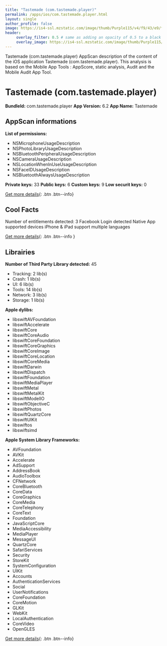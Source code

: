 ```yaml
---
title: "Tastemade (com.tastemade.player)"
permalink: /apps/ios/com.tastemade.player.html
layout: single
author_profile: false
image: https://is4-ssl.mzstatic.com/image/thumb/Purple115/v4/f9/43/e9/f943e93a-610c-4f7d-5d70-05818dcc81ee/TastemadeAppIcon-0-0-1x_U007emarketing-0-0-0-7-0-0-sRGB-0-0-0-GLES2_U002c0-512MB-85-220-0-0.png/512x512bb.jpg
header: 
     overlay_filter: 0.5 # same as adding an opacity of 0.5 to a black background
     overlay_image: https://is4-ssl.mzstatic.com/image/thumb/Purple115/v4/f9/43/e9/f943e93a-610c-4f7d-5d70-05818dcc81ee/TastemadeAppIcon-0-0-1x_U007emarketing-0-0-0-7-0-0-sRGB-0-0-0-GLES2_U002c0-512MB-85-220-0-0.png/512x512bb.jpg
---
```

Tastemade (com.tastemade.player) AppScan description of the content of the iOS application Tastemade (com.tastemade.player). This analysis is based on the Mobile App Tools : AppScore, static analysis, Audit and the Mobile Audit App Tool.

# Tastemade (com.tastemade.player)

**BundleId:** com.tastemade.player
**App Version:** 6.2
**App Name:** Tastemade


## AppScan informations 

**List of permissions:** 
- NSMicrophoneUsageDescription
- NSPhotoLibraryUsageDescription
- NSBluetoothPeripheralUsageDescription
- NSCameraUsageDescription
- NSLocationWhenInUseUsageDescription
- NSFaceIDUsageDescription
- NSBluetoothAlwaysUsageDescription
  
  
**Private keys:** 33
**Public keys:** 6
**Custom keys:** 9
**Low securit keys:** 0
  
[Get more details](/pricing.html){: .btn .btn--info}

## Cool Facts

Number of entitlements detected: 3
Facebook Login detected
Native App
supported devices iPhone & iPad
support multiple languages
  
[Get more details](/pricing.html){: .btn .btn--info }

## Librairies 
**Number of Third Party Library detected:** 45
- Tracking: 2 lib(s)
- Crash: 1 lib(s)
- UI: 6 lib(s)
- Tools: 14 lib(s)
- Network: 3 lib(s)
- Storage: 1 lib(s)


**Apple dylibs:**
- libswiftAVFoundation
- libswiftAccelerate
- libswiftCore
- libswiftCoreAudio
- libswiftCoreFoundation
- libswiftCoreGraphics
- libswiftCoreImage
- libswiftCoreLocation
- libswiftCoreMedia
- libswiftDarwin
- libswiftDispatch
- libswiftFoundation
- libswiftMediaPlayer
- libswiftMetal
- libswiftMetalKit
- libswiftModelIO
- libswiftObjectiveC
- libswiftPhotos
- libswiftQuartzCore
- libswiftUIKit
- libswiftos
- libswiftsimd


**Apple System Library Frameworks:**
- AVFoundation
- AVKit
- Accelerate
- AdSupport
- AddressBook
- AudioToolbox
- CFNetwork
- CoreBluetooth
- CoreData
- CoreGraphics
- CoreMedia
- CoreTelephony
- CoreText
- Foundation
- JavaScriptCore
- MediaAccessibility
- MediaPlayer
- MessageUI
- QuartzCore
- SafariServices
- Security
- StoreKit
- SystemConfiguration
- UIKit
- Accounts
- AuthenticationServices
- Social
- UserNotifications
- CoreFoundation
- CoreMotion
- GLKit
- WebKit
- LocalAuthentication
- CoreVideo
- OpenGLES


  
[Get more details](/pricing.html){: .btn .btn--info}

